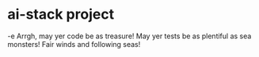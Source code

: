 # ai-stack project
-e 
Arrgh, may yer code be as treasure!
May yer tests be as plentiful as sea monsters!
Fair winds and following seas!
